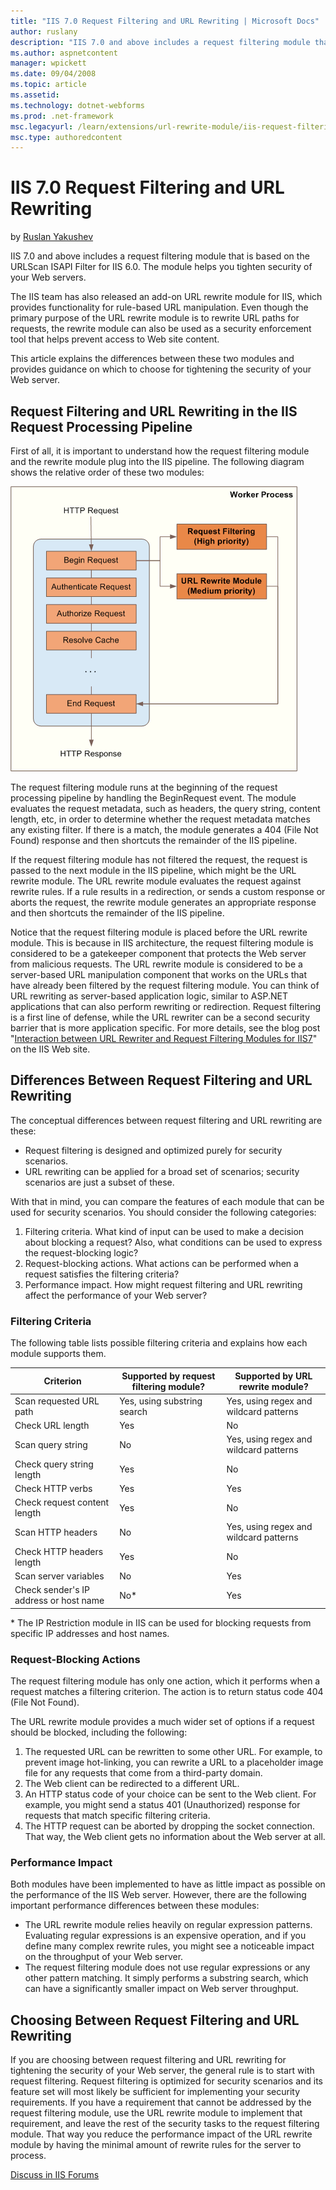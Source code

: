 ```yaml
---
title: "IIS 7.0 Request Filtering and URL Rewriting | Microsoft Docs"
author: ruslany
description: "IIS 7.0 and above includes a request filtering module that is based on the URLScan ISAPI Filter for IIS 6.0. The module helps you tighten security of your We..."
ms.author: aspnetcontent
manager: wpickett
ms.date: 09/04/2008
ms.topic: article
ms.assetid: 
ms.technology: dotnet-webforms
ms.prod: .net-framework
msc.legacyurl: /learn/extensions/url-rewrite-module/iis-request-filtering-and-url-rewriting
msc.type: authoredcontent
---
```

IIS 7.0 Request Filtering and URL Rewriting
====================
by [Ruslan Yakushev](https://github.com/ruslany)

IIS 7.0 and above includes a request filtering module that is based on the URLScan ISAPI Filter for IIS 6.0. The module helps you tighten security of your Web servers.

The IIS team has also released an add-on URL rewrite module for IIS, which provides functionality for rule-based URL manipulation. Even though the primary purpose of the URL rewrite module is to rewrite URL paths for requests, the rewrite module can also be used as a security enforcement tool that helps prevent access to Web site content.

This article explains the differences between these two modules and provides guidance on which to choose for tightening the security of your Web server.

## Request Filtering and URL Rewriting in the IIS Request Processing Pipeline

First of all, it is important to understand how the request filtering module and the rewrite module plug into the IIS pipeline. The following diagram shows the relative order of these two modules:

[![](iis-request-filtering-and-url-rewriting/_static/image2.gif)](iis-request-filtering-and-url-rewriting/_static/image1.gif)

The request filtering module runs at the beginning of the request processing pipeline by handling the BeginRequest event. The module evaluates the request metadata, such as headers, the query string, content length, etc, in order to determine whether the request metadata matches any existing filter. If there is a match, the module generates a 404 (File Not Found) response and then shortcuts the remainder of the IIS pipeline.

If the request filtering module has not filtered the request, the request is passed to the next module in the IIS pipeline, which might be the URL rewrite module. The URL rewrite module evaluates the request against rewrite rules. If a rule results in a redirection, or sends a custom response or aborts the request, the rewrite module generates an appropriate response and then shortcuts the remainder of the IIS pipeline.

Notice that the request filtering module is placed before the URL rewrite module. This is because in IIS architecture, the request filtering module is considered to be a gatekeeper component that protects the Web server from malicious requests. The URL rewrite module is considered to be a server-based URL manipulation component that works on the URLs that have already been filtered by the request filtering module. You can think of URL rewriting as server-based application logic, similar to ASP.NET applications that can also perform rewriting or redirection. Request filtering is a first line of defense, while the URL rewriter can be a second security barrier that is more application specific. For more details, see the blog post "[Interaction between URL Rewriter and Request Filtering Modules for IIS7](https://blogs.iis.net/nazim/archive/2008/06/06/interaction-between-url-rewriter-and-request-filtering-modules-for-iis7.aspx)" on the IIS Web site.

## Differences Between Request Filtering and URL Rewriting

The conceptual differences between request filtering and URL rewriting are these:

- Request filtering is designed and optimized purely for security scenarios.
- URL rewriting can be applied for a broad set of scenarios; security scenarios are just a subset of these.

With that in mind, you can compare the features of each module that can be used for security scenarios. You should consider the following categories:

1. Filtering criteria. What kind of input can be used to make a decision about blocking a request? Also, what conditions can be used to express the request-blocking logic?
2. Request-blocking actions. What actions can be performed when a request satisfies the filtering criteria?
3. Performance impact. How might request filtering and URL rewriting affect the performance of your Web server?

### Filtering Criteria

The following table lists possible filtering criteria and explains how each module supports them.

| Criterion | Supported by request filtering module? | Supported by URL rewrite module? |
| --- | --- | --- |
| Scan requested URL path | Yes, using substring search | Yes, using regex and wildcard patterns |
| Check URL length | Yes | No |
| Scan query string | No | Yes, using regex and wildcard patterns |
| Check query string length | Yes | No |
| Check HTTP verbs | Yes | Yes |
| Check request content length | Yes | No |
| Scan HTTP headers | No | Yes, using regex and wildcard patterns |
| Check HTTP headers length | Yes | No |
| Scan server variables | No | Yes |
| Check sender's IP address or host name | No\* | Yes |

\* The IP Restriction module in IIS can be used for blocking requests from specific IP addresses and host names.

### Request-Blocking Actions

The request filtering module has only one action, which it performs when a request matches a filtering criterion. The action is to return status code 404 (File Not Found).

The URL rewrite module provides a much wider set of options if a request should be blocked, including the following:

1. The requested URL can be rewritten to some other URL. For example, to prevent image hot-linking, you can rewrite a URL to a placeholder image file for any requests that come from a third-party domain.
2. The Web client can be redirected to a different URL.
3. An HTTP status code of your choice can be sent to the Web client. For example, you might send a status 401 (Unauthorized) response for requests that match specific filtering criteria.
4. The HTTP request can be aborted by dropping the socket connection. That way, the Web client gets no information about the Web server at all.

### Performance Impact

Both modules have been implemented to have as little impact as possible on the performance of the IIS Web server. However, there are the following important performance differences between these modules:

- The URL rewrite module relies heavily on regular expression patterns. Evaluating regular expressions is an expensive operation, and if you define many complex rewrite rules, you might see a noticeable impact on the throughput of your Web server.
- The request filtering module does not use regular expressions or any other pattern matching. It simply performs a substring search, which can have a significantly smaller impact on Web server throughput.

## Choosing Between Request Filtering and URL Rewriting

If you are choosing between request filtering and URL rewriting for tightening the security of your Web server, the general rule is to start with request filtering. Request filtering is optimized for security scenarios and its feature set will most likely be sufficient for implementing your security requirements. If you have a requirement that cannot be addressed by the request filtering module, use the URL rewrite module to implement that requirement, and leave the rest of the security tasks to the request filtering module. That way you reduce the performance impact of the URL rewrite module by having the minimal amount of rewrite rules for the server to process.
  
  
[Discuss in IIS Forums](https://forums.iis.net/1152.aspx)